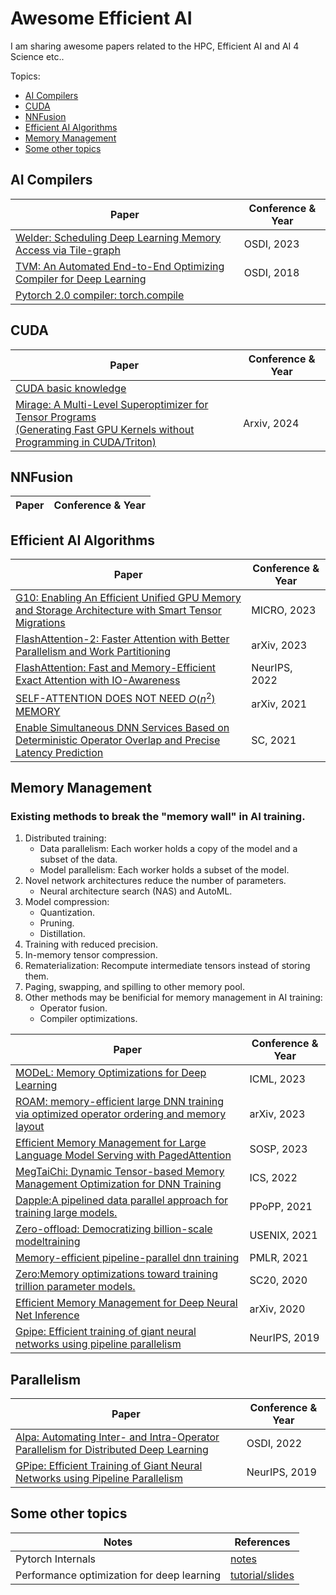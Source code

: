 # Awesome Efficient AI
I am sharing awesome papers related to the HPC, Efficient AI and AI 4 Science etc..

Topics:
- [AI Compilers](#ai-compilers)
- [CUDA](#cuda)
- [NNFusion](#nnfusion)
- [Efficient AI Algorithms](#efficient-ai-algorithms)
- [Memory Management](#memory-management)
- [Some other topics](#some-other-topics)

## AI Compilers
| Paper | Conference & Year |
|-------|-------------------|
|[Welder: Scheduling Deep Learning Memory Access via Tile-graph](./docs/AI%20Compilers/Welder/welder.md)|OSDI, 2023 |
|[TVM: An Automated End-to-End Optimizing Compiler for Deep Learning](./docs/AI%20Compilers/TVM/TVM.md)| OSDI, 2018 |
|[Pytorch 2.0 compiler: torch.compile](https://pytorch.org/tutorials/intermediate/torch_compile_tutorial.html#id3)|          |

## CUDA
| Paper | Conference & Year |
|-------|-------------------|
|[CUDA basic knowledge](./docs/CUDA/CUDA_basic_knowledge/%20CUDA_basics.md)||
|[Mirage: A Multi-Level Superoptimizer for Tensor Programs <br>(Generating Fast GPU Kernels without Programming in CUDA/Triton)](./docs/CUDA/Mirage/Mirage.md)|Arxiv, 2024|

## NNFusion
| Paper | Conference & Year |
|-------|-------------------|

## Efficient AI Algorithms
| Paper | Conference & Year |
|-------|-------------------|
|[G10: Enabling An Efficient Unified GPU Memory and Storage Architecture with Smart Tensor Migrations](./docs/Efficient%20AI%20Algorithems/G10/G10.md)|MICRO, 2023|
|[FlashAttention-2: Faster Attention with Better Parallelism and Work Partitioning]()| arXiv, 2023|
|[FlashAttention: Fast and Memory-Efficient Exact Attention with IO-Awareness](./docs/Efficient%20AI%20Algorithems/FlashAttention/FlashAttention.md)| NeurIPS, 2022|
|[SELF-ATTENTION DOES NOT NEED $O(n^{2})$ MEMORY](./docs/Efficient%20AI%20Algorithems/efficient-attention-memory.md)|arXiv, 2021|
|[Enable Simultaneous DNN Services Based on Deterministic Operator Overlap and Precise Latency Prediction](./docs/Efficient%20AI%20Algorithems/Abacus/Abacus.md)|SC, 2021|

## Memory Management
### Existing methods to break the "memory wall" in AI training.
1. Distributed training: 
    - Data parallelism: Each worker holds a copy of the model and a subset of the data.
    - Model parallelism: Each worker holds a subset of the model.
2. Novel network architectures reduce the number of parameters.
    - Neural architecture search (NAS) and AutoML.
3. Model compression:
    - Quantization.
    - Pruning.
    - Distillation.
4. Training with reduced precision.
5. In-memory tensor compression.
6. Rematerialization: Recompute intermediate tensors instead of storing them.
7. Paging, swapping, and spilling to other memory pool.
8. Other methods may be benificial for memory management in AI training:
    - Operator fusion.
    - Compiler optimizations.

| Paper | Conference & Year |
|-------|-------------------|
|[MODeL: Memory Optimizations for Deep Learning](./docs/Memory%20Management/Peak%20Memory%20Minimization/MODel.md)|ICML, 2023|
|[ROAM: memory-efficient large DNN training via optimized operator ordering and memory layout](.)|arXiv, 2023|
|[Efficient Memory Management for Large Language Model Serving with PagedAttention](.)|SOSP, 2023|
|[MegTaiChi: Dynamic Tensor-based Memory Management Optimization for DNN Training](.)|ICS, 2022|
|[Dapple:A pipelined data parallel approach for training large models.](.)|PPoPP, 2021|
|[Zero-offload: Democratizing billion-scale modeltraining](./docs/Memory%20Management/Zero-offload/zero-offload.md)|USENIX, 2021|
|[Memory-efficient pipeline-parallel dnn training](.)|PMLR, 2021|
|[Zero:Memory optimizations toward training trillion parameter models.](.)|SC20, 2020|
|[Efficient Memory Management for Deep Neural Net Inference](.)| arXiv, 2020|
|[Gpipe: Efficient training of giant neural networks using pipeline parallelism](.)|NeurIPS, 2019|

## Parallelism
| Paper | Conference & Year |
|-------|-------------------|
|[Alpa: Automating Inter- and Intra-Operator Parallelism for Distributed Deep Learning](./docs/Parallism/Alpa/Alpa.md)|OSDI, 2022|
|[GPipe: Efficient Training of Giant Neural Networks using Pipeline Parallelism](./docs/Parallism/GPipe/Gpipe.md)|NeurIPS, 2019|

## Some other topics
| Notes | References |
|-------|-------------------|
|Pytorch Internals|[notes](./docs/Some%20other%20topics/Pytorch/pytorch_internals.md)|
|Performance optimization for deep learning|[tutorial/slides](https://docs.google.com/presentation/d/1vikeOOHF2ig15af2qQxtUG3KRDu9T973/edit#slide=id.p2)|